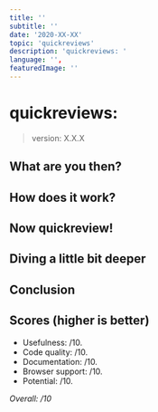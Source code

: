 ```yaml
---
title: ''
subtitle: ''
date: '2020-XX-XX'
topic: 'quickreviews'
description: 'quickreviews: '
language: '',
featuredImage: ''
---
```


# quickreviews: []()

> version: X.X.X

## What are you then?

## How does it work?

## Now quickreview!

## Diving a little bit deeper

## Conclusion

## Scores (higher is better)

- Usefulness: /10.
- Code quality: /10.
- Documentation: /10.
- Browser support: /10.
- Potential: /10.

_Overall: /10_
